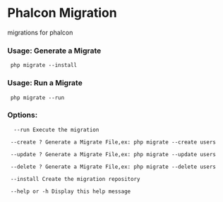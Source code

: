 # Phalcon Migration
migrations for phalcon

### Usage: Generate a Migrate

     php migrate --install

### Usage: Run a Migrate

     php migrate --run

### Options:
	
	  --run Execute the migration

     --create ? Generate a Migrate File,ex: php migrate --create users

     --update ? Generate a Migrate File,ex: php migrate --update users

     --delete ? Generate a Migrate File,ex: php migrate --delete users

     --install Create the migration repository

     --help or -h Display this help message